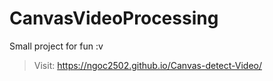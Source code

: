 # CanvasVideoProcessing

Small project for fun :v 

> Visit: https://ngoc2502.github.io/Canvas-detect-Video/
